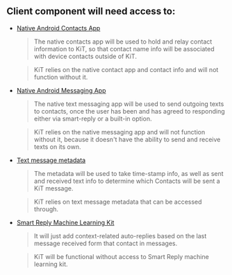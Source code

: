 ## Client component will need access to: 

* [Native Android Contacts App](https://developer.android.com/guide/components/intents-common#Contacts)

    > The native contacts app will be used to hold and relay contact information to KiT, so that contact name info will be associated with  device contacts outside of KiT. 
    
    > KiT relies on the native contact app  and contact info and will not function without it.
* [Native Android Messaging App](https://developer.android.com/guide/components/intents-common#Messaging)

    > The native text messaging app will be used to send outgoing texts to contacts, once the user has been and has agreed to responding either via smart-reply or a built-in option.
    
    > KiT relies on the native messaging app and will not function without it, because it doesn't have the ability to send and receive texts on its own.
* [Text message metadata](https://developer.android.com/reference/com/google/android/libraries/car/app/navigation/model/MessageInfo?hl=en)

    > The metadata will be used to take time-stamp info, as well as sent and received text info to determine which Contacts will be sent a KiT message.
    
    > KiT relies on text message metadata that can be accessed through.
    
* [Smart Reply Machine Learning Kit](https://developers.google.com/ml-kit/language/smart-reply/android)

    
    > It will just add context-related auto-replies based on the last message received form that contact in messages. 
    
    > KiT will be functional without access to Smart Reply machine learning kit.
